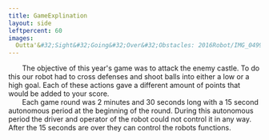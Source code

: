 ```yaml
---
title: GameExplination
layout: side
leftpercent: 60
images:
  Outta'&#32;Sight&#32;Going&#32;Over&#32;Obstacles: 2016Robot/IMG_0499.JPG
---
```


 &nbsp;&nbsp;&nbsp;&nbsp;&nbsp;&nbsp;&nbsp;The objective of this year's game was to attack the enemy castle. To do this our robot had to cross defenses and shoot balls into either a low or a high goal. Each of these actions gave a different amount of points that would be added to your score. <br> &nbsp;&nbsp;&nbsp;&nbsp;&nbsp;&nbsp;&nbsp;Each game round was 2 minutes and 30 seconds long with a 15 second autonomous period at the beginning of the round. During this autonomous period the driver and operator of the robot could not control it in any way. After the 15 seconds are over they can control the robots functions.
